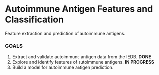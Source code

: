 # Autoimmune Antigen Features and Classification

Feature extraction and prediction of autoimmune antigens.

### GOALS
1. Extract and validate autoimmune antigen data from the IEDB. **DONE**
2. Explore and identify features of autoimmune antigens. **IN PROGRESS**
3. Build a model for autoimmune antigen prediction.
